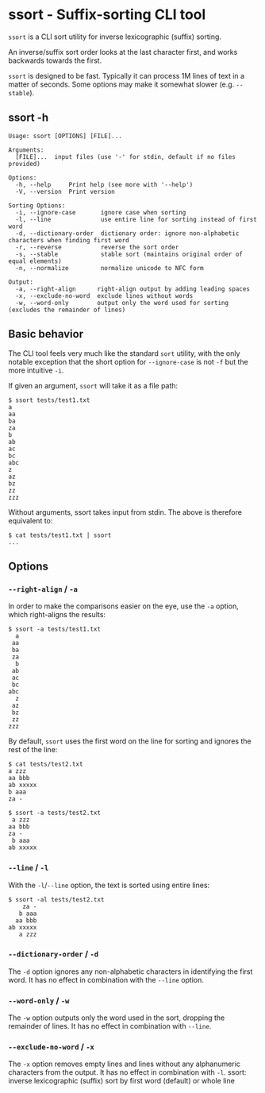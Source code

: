 ssort - Suffix-sorting CLI tool
===============================

`ssort` is a CLI sort utility for inverse lexicographic (suffix) sorting.

An inverse/suffix sort order looks at the last character first, and
works backwards towards the first.

`ssort` is designed to be fast. Typically it can process 1M lines of text
in a matter of seconds. Some options may make it somewhat slower
(e.g. `--stable`).

ssort -h
--------
	Usage: ssort [OPTIONS] [FILE]...

	Arguments:
	  [FILE]...  input files (use '-' for stdin, default if no files provided)

	Options:
	  -h, --help     Print help (see more with '--help')
	  -V, --version  Print version

	Sorting Options:
	  -i, --ignore-case       ignore case when sorting
	  -l, --line              use entire line for sorting instead of first word
	  -d, --dictionary-order  dictionary order: ignore non-alphabetic characters when finding first word
	  -r, --reverse           reverse the sort order
	  -s, --stable            stable sort (maintains original order of equal elements)
	  -n, --normalize         normalize unicode to NFC form

	Output:
	  -a, --right-align      right-align output by adding leading spaces
	  -x, --exclude-no-word  exclude lines without words
	  -w, --word-only        output only the word used for sorting (excludes the remainder of lines)

Basic behavior
--------------
The CLI tool feels very much like the standard `sort` utility, with the
only notable exception that the short option for `--ignore-case` is not
`-f` but the more intuitive `-i`.

If given an argument, `ssort` will take it as a file path:

	$ ssort tests/test1.txt
	a
	aa
	ba
	za
	b
	ab
	ac
	bc
	abc
	z
	az
	bz
	zz
	zzz


Without arguments, ssort takes input from stdin.
The above is therefore equivalent to:

	$ cat tests/test1.txt | ssort
	...

Options
-------

### `--right-align` / `-a`

In order to make the comparisons easier on the eye, use the `-a` option,
which right-aligns the results:

	$ ssort -a tests/test1.txt
	  a
	 aa
	 ba
	 za
	  b
	 ab
	 ac
	 bc
	abc
	  z
	 az
	 bz
	 zz
	zzz

By default, `ssort` uses the first word on the line for sorting and ignores
the rest of the line:

	$ cat tests/test2.txt
	a zzz
	aa bbb
	ab xxxxx
	b aaa
	za -

	$ ssort -a tests/test2.txt
	 a zzz
	aa bbb
	za -
	 b aaa
	ab xxxxx

### `--line` / `-l`

With the `-l`/`--line` option, the text is sorted using entire lines:

	$ ssort -al tests/test2.txt
		za -
	   b aaa
	  aa bbb
	ab xxxxx
	   a zzz

### `--dictionary-order` / `-d`

The `-d` option ignores any non-alphabetic characters in identifying the
first word. It has no effect in combination with the `--line` option.

### `--word-only` / `-w`

The `-w` option outputs only the word used in the sort, dropping the
remainder of lines. It has no effect in combination with `--line`.

### `--exclude-no-word` / `-x`

The `-x` option removes empty lines and lines without any alphanumeric
characters from the output. It has no effect in combination with `-l`.
ssort: inverse lexicographic (suffix) sort by first word (default) or whole line

